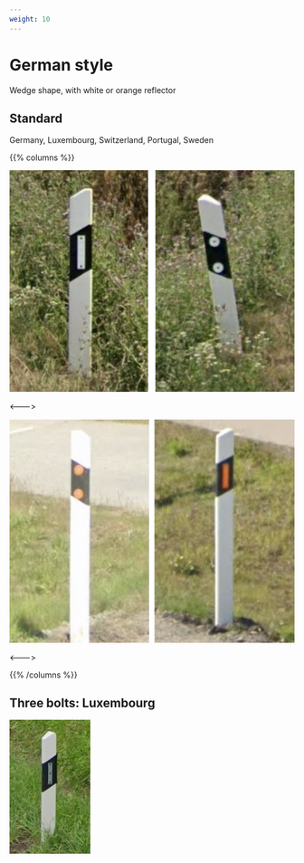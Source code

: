 ```yaml
---
weight: 10
---
```


# German style

Wedge shape, with white or orange reflector

## Standard

Germany, Luxembourg, Switzerland, Portugal, Sweden

{{% columns %}}

<img src="bollard-de.png" class="img-md" loading="lazy" />

<--->

<img src="bollard-se.png" class="img-md" loading="lazy" />

<--->

{{% /columns %}}

## Three bolts: Luxembourg

<img src="bollard-lu.png" class="img-sm" loading="lazy" />
